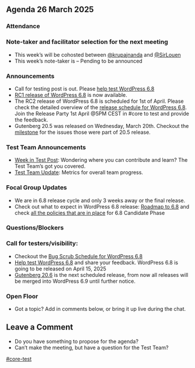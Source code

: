 ## Agenda 26 March 2025

### Attendance

### Note-taker and facilitator selection for the next meeting

- This week’s will be cohosted between [@krupajnanda](https://github.com/krupajnanda) and [@SirLouen](https://github.com/SirLouen)
- This week’s note-taker is – Pending to be announced

### Announcements

- Call for testing post is out. Please [help test WordPress 6.8](https://make.wordpress.org/test/2025/03/04/help-test-wordpress-6-8/)
- [RC1 release of WordPress 6.8](https://wordpress.org/news/2025/03/wordpress-6-8-release-candidate-1/) is now available.
- The RC2 release of WordPress 6.8 is scheduled for 1st of April. Please check the detailed overview of the [release schedule for WordPress 6.8](https://make.wordpress.org/core/2025/03/18/.wordpress-6-8-release-schedule/). Join the Release Party 1st April @5PM CEST in #core to test and provide the feedback.
- Gutenberg 20.5 was released on Wednesday, March 20th. Checkout the [milestone](https://github.com/WordPress/gutenberg/milestone/254?closed=1) for the issues those were part of 20.5 release.

### Test Team Announcements

- [Week in Test Post](https://make.wordpress.org/test/2025/03/25/week-in-test-march-25-2025/): Wondering where you can contribute and learn? The Test Team’s got you covered.
- [Test Team Update](https://make.wordpress.org/updates/tag/test/): Metrics for overall team progress.

### Focal Group Updates

- We are in 6.8 release cycle and only 3 weeks away or the final release.
- Check out what to expect in WordPress 6.8 release: [Roadmap to 6.8](https://make.wordpress.org/core/2025/03/18/wordpress-6-8-release-schedule/) and check [all the policies that are in place](https://make.wordpress.org/core/2025/03/25/wordpress-6-8-release-candidate-phase/) for 6.8 Candidate Phase

### Questions/Blockers

### Call for testers/visibility:
- Checkout the [Bug Scrub Schedule for WordPress 6.8](https://make.wordpress.org/core/2025/01/15/bug-scrub-schedule-for-wordpress-6-8/)
- [Help test WordPress 6.8](https://make.wordpress.org/test/2025/03/04/help-test-wordpress-6-8/) and share your feedback. WordPress 6.8 is going to be released on April 15, 2025
- [Gutenberg 20.6](https://github.com/WordPress/gutenberg/milestone/255?closed=1) is the next scheduled release, from now all releases will be merged into WordPress 6.9 until further notice.

### Open Floor

- Got a topic? Add in comments below, or bring it up live during the chat.

## Leave a Comment

- Do you have something to propose for the agenda?
- Can’t make the meeting, but have a question for the Test Team?

[#core-test](https://make.wordpress.org/test/tag/core-test/)